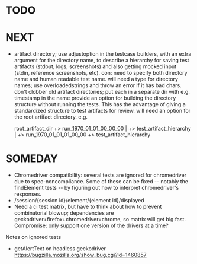 TODO
====


NEXT
====
* artifact directory; use adjustoption in the testcase builders, with an extra argument
  for the directory name, to describe a hierarchy for saving test artifacts (stdout, logs,
  screenshots) and also getting mocked input (stdin, reference screenshots, etc).
  con: need to specify both
  directory name and human readable test name. will need a type for directory names;
  use overloadedstrings and throw an error if it has bad chars. don't clobber old 
  artifact directories; put each in a separate dir with e.g. timestamp in the name
  provide an option for building the directory structure without running the tests.
  This has the advantage of giving a standardized structure to test artifacts for review.
  will need an option for the root artifact directory. e.g.

    root_artifact_dir
    +> run_1970_01_01_00_00_00
    |  +> test_artifact_hierarchy
    |
    +> run_1970_01_01_01_00_00
       +> test_artifact_hierarchy


SOMEDAY
=======
* Chromedriver compatibility: several tests are ignored for chromedriver due to spec-noncompliance. Some of these can be fixed -- notably the findElement tests -- by figuring out how to interpret chromedriver's responses.
* /session/{session id}/element/{element id}/displayed
* Need a ci test matrix, but have to think about how to prevent combinatorial blowup; dependencies are geckodriver+firefox+chromedriver+chrome, so matrix will get big fast. Compromise: only support one version of the drivers at a time?


Notes on ignored tests
- getAlertText on headless geckodriver
  https://bugzilla.mozilla.org/show_bug.cgi?id=1460857
